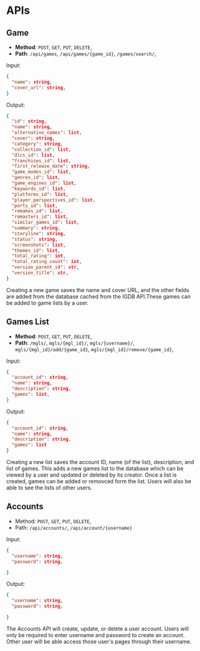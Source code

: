 # APIs

## Game

- **Method**: `POST`, `GET`, `PUT`, `DELETE`,
- **Path**: `/api/games`, `/api/games/{game_id}`, `/games/search/`,

Input:

```json
{
  "name": string,
  "cover_url": string,
}
```

Output:

```json
{
  "id": string,
  "name": string,
  "alternative_names": list,
  "cover": string,
  "category": string,
  "collection_id": list,
  "dlcs_id": list,
  "franchises_id": list,
  "first_release_date": string,
  "game_modes_id": list,
  "genres_id": list,
  "game_engines_id": list,
  "keywords_id": list,
  "platforms_id": list,
  "player_perspectives_id": list,
  "ports_id": list,
  "remakes_id": list,
  "remasters_id": list,
  "similar_games_id": list,
  "summary": string,
  "storyline": string,
  "status": string,
  "screenshots": list,
  "themes_id": list,
  "total_rating": int,
  "total_rating_count": int,
  "version_parent_id": str,
  "version_title": str,
}
```

Creating a new game saves the name and cover URL, and the other fields are added from the database cached from the IGDB API.These games can be added to game lists by a user.

## Games List

- **Method**: `POST`, `GET`, `PUT`, `DELETE`,
- **Path**: `/mgls/`, `mgls/{mgl_id}/`, `mgls/{username}/`, `mgls/{mgl_id}/add/{game_id}`, `mgls/{mgl_id}/remove/{game_id}`,

Input:

```json
{
  "account_id": string,
  "name": string,
  "description": string,
  "games": list,
}
```

Output:

```json
{
  "account_id": string,
  "name": string,
  "description": string,
  "games": list
}
```

Creating a new list saves the account ID, name (of the list), description, and list of games. This adds a new games list to the database which can be viewed by a user and updated or deleted by its creator. Once a list is created, games can be added or removced form the list. Users will also be able to see the lists of other users.

## Accounts

- Method: `POST`, `GET`, `PUT`, `DELETE`,
- Path: `/api/accounts/`, `/api/account/{username}`

Input:

```json
{
  "username": string,
  "password": string,

}
```

Output:

```json
{
  "username": string,
  "password": string,

}
```

The Accounts API will create, update, or delete a user account. Users will only be required to enter username and password to create an account. Other user will be able access those user's pages through their username.
